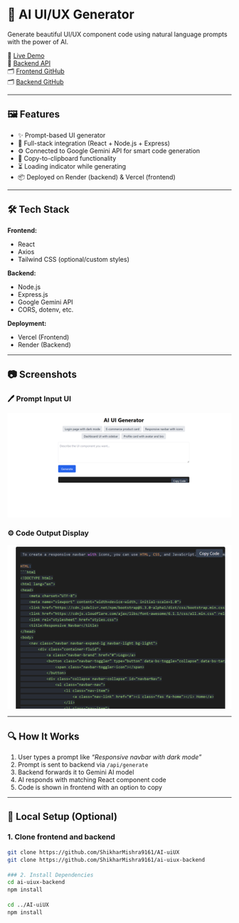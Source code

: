 # 🧠 AI UI/UX Generator

Generate beautiful UI/UX component code using natural language prompts with the power of AI.

🚀 [Live Demo](https://ai-uiux-olive.vercel.app/)  
🔗 [Backend API](https://ai-uiux-backend.onrender.com)  
🗂️ [Frontend GitHub](https://github.com/ShikharMishra9161/AI-uiUx/tree/main/ai-ui-generator)  
🗂️ [Backend GitHub](https://github.com/ShikharMishra9161/AI-uiUx/tree/main/server)

---

## 🖼️ Features

- ✨ Prompt-based UI generator
- 🔌 Full-stack integration (React + Node.js + Express)
- ⚙️ Connected to Google Gemini API for smart code generation
- 🔄 Copy-to-clipboard functionality
- ⏳ Loading indicator while generating
- 📦 Deployed on Render (backend) & Vercel (frontend)

---

## 🛠️ Tech Stack

**Frontend:**  
- React  
- Axios  
- Tailwind CSS (optional/custom styles)

**Backend:**  
- Node.js  
- Express.js  
- Google Gemini API  
- CORS, dotenv, etc.

**Deployment:**  
- Vercel (Frontend)  
- Render (Backend)

---

## 📷 Screenshots

### 🖊️ Prompt Input UI
![Prompt UI](https://github.com/ShikharMishra9161/AI-uiUx/blob/main/ai-ui-generator/public/Screenshot%202025-08-02%20210851.png)

### ⚙️ Code Output Display
![Output UI](https://github.com/ShikharMishra9161/AI-uiUx/blob/main/ai-ui-generator/public/image.png)

---

## 🔍 How It Works

1. User types a prompt like _“Responsive navbar with dark mode”_
2. Prompt is sent to backend via `/api/generate`
3. Backend forwards it to Gemini AI model
4. AI responds with matching React component code
5. Code is shown in frontend with an option to copy

---

## 🧪 Local Setup (Optional)

### 1. Clone frontend and backend

```bash
git clone https://github.com/ShikharMishra9161/AI-uiUX
git clone https://github.com/ShikharMishra9161/ai-uiux-backend

### 2. Install Dependencies
cd ai-uiux-backend
npm install

cd ../AI-uiUX
npm install

